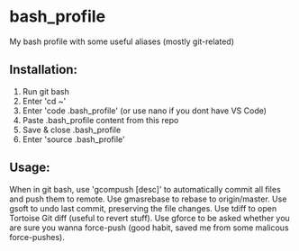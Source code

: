 # bash_profile
My bash profile with some useful aliases (mostly git-related)

## Installation:
1) Run git bash
2) Enter 'cd ~'
3) Enter 'code .bash_profile' (or use nano if you dont have VS Code)
4) Paste .bash_profile content from this repo
5) Save & close .bash_profile
6) Enter 'source .bash_profile'

## Usage:
When in git bash, use 'gcompush [desc]' to automatically commit all files and push them to remote.
Use gmasrebase to rebase to origin/master.
Use gsoft to undo last commit, preserving the file changes.
Use tdiff to open Tortoise Git diff (useful to revert stuff).
Use gforce to be asked whether you are sure you wanna force-push (good habit, saved me from some malicous force-pushes).
